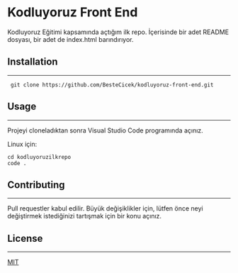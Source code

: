 # Kodluyoruz Front End
Kodluyoruz Eğitimi kapsamında açtığım ilk repo. İçerisinde bir adet README dosyası, bir adet de index.html barındırıyor.

## Installation
***
```
 git clone https://github.com/BesteCicek/kodluyoruz-front-end.git
```
## Usage
***
Projeyi cloneladıktan sonra Visual Studio Code programında açınız.

Linux için:
```
cd kodluyoruzilkrepo
code . 
```
## Contributing
***
Pull requestler kabul edilir. Büyük değişiklikler için, lütfen önce neyi değiştirmek istediğinizi tartışmak için bir konu açınız.
## License
***
[MIT](https://choosealicense.com/licenses/mit/)